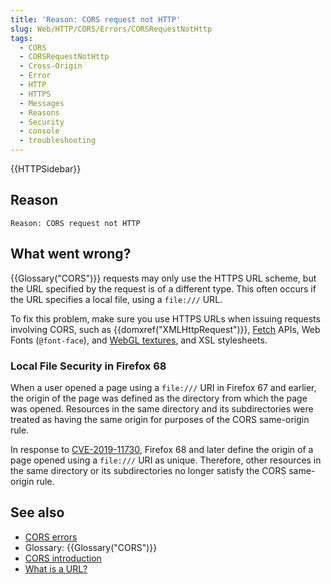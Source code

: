 ```yaml
---
title: 'Reason: CORS request not HTTP'
slug: Web/HTTP/CORS/Errors/CORSRequestNotHttp
tags:
  - CORS
  - CORSRequestNotHttp
  - Cross-Origin
  - Error
  - HTTP
  - HTTPS
  - Messages
  - Reasons
  - Security
  - console
  - troubleshooting
---
```

{{HTTPSidebar}}

## Reason

```
Reason: CORS request not HTTP
```

## What went wrong?

{{Glossary("CORS")}} requests may only use the HTTPS URL scheme, but the URL specified
by the request is of a different type. This often occurs if the URL specifies a local
file, using a `file:///` URL.

To fix this problem, make sure you use HTTPS URLs when issuing requests involving CORS,
such as {{domxref("XMLHttpRequest")}}, [Fetch](/en-US/docs/Web/API/Fetch_API)
APIs, Web Fonts (`@font-face`), and [WebGL
textures](/en-US/docs/Web/API/WebGL_API/Tutorial/Using_textures_in_WebGL), and XSL stylesheets.

### Local File Security in Firefox 68

When a user opened a page using a `file:///` URI in Firefox 67 and earlier,
the origin of the page was defined as the directory from which the page was opened.
Resources in the same directory and its subdirectories were treated as having the same
origin for purposes of the CORS same-origin rule.

In response to [CVE-2019-11730](https://www.mozilla.org/en-US/security/advisories/mfsa2019-21/#CVE-2019-11730),
Firefox 68 and later define the origin of a page opened using a `file:///`
URI as unique. Therefore, other resources in the same directory or its subdirectories no
longer satisfy the CORS same-origin rule.

## See also

- [CORS errors](/en-US/docs/Web/HTTP/CORS/Errors)
- Glossary: {{Glossary("CORS")}}
- [CORS introduction](/en-US/docs/Web/HTTP/CORS)
- [What is a URL?](/en-US/docs/Learn/Common_questions/What_is_a_URL)
